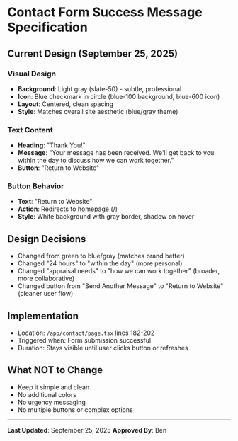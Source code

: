 # Contact Form Success Message Specification

## Current Design (September 25, 2025)

### Visual Design
- **Background**: Light gray (slate-50) - subtle, professional
- **Icon**: Blue checkmark in circle (blue-100 background, blue-600 icon)
- **Layout**: Centered, clean spacing
- **Style**: Matches overall site aesthetic (blue/gray theme)

### Text Content
- **Heading**: "Thank You!"
- **Message**: "Your message has been received. We'll get back to you within the day to discuss how we can work together."
- **Button**: "Return to Website"

### Button Behavior
- **Text**: "Return to Website"
- **Action**: Redirects to homepage (/)
- **Style**: White background with gray border, shadow on hover

## Design Decisions
- Changed from green to blue/gray (matches brand better)
- Changed "24 hours" to "within the day" (more personal)
- Changed "appraisal needs" to "how we can work together" (broader, more collaborative)
- Changed button from "Send Another Message" to "Return to Website" (cleaner user flow)

## Implementation
- Location: `/app/contact/page.tsx` lines 182-202
- Triggered when: Form submission successful
- Duration: Stays visible until user clicks button or refreshes

## What NOT to Change
- Keep it simple and clean
- No additional colors
- No urgency messaging
- No multiple buttons or complex options

---
**Last Updated**: September 25, 2025
**Approved By**: Ben